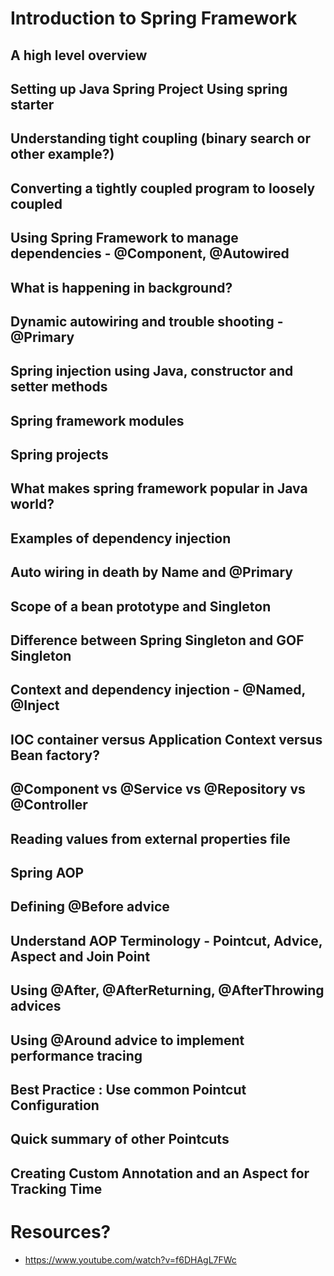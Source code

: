 # Introduction to Spring Framework

## A high level overview
## Setting up Java Spring Project Using spring starter
## Understanding tight coupling (binary search or other example?)
## Converting a tightly coupled program to loosely coupled
## Using Spring Framework to manage dependencies - @Component, @Autowired
## What is happening in background?
## Dynamic autowiring and trouble shooting - @Primary
## Spring injection using Java, constructor and setter methods
## Spring framework modules
## Spring projects
## What makes spring framework popular in Java world?
## Examples of dependency injection
## Auto wiring in death by Name and @Primary
## Scope of a bean prototype and Singleton
## Difference between Spring Singleton and GOF Singleton
## Context and dependency injection - @Named, @Inject
## IOC container versus Application Context versus Bean factory?
## @Component vs @Service vs @Repository vs @Controller
## Reading values from external properties file
## Spring AOP
## Defining @Before advice
## Understand AOP Terminology - Pointcut, Advice, Aspect and Join Point
## Using @After, @AfterReturning, @AfterThrowing advices
## Using @Around advice to implement performance tracing
## Best Practice : Use common Pointcut Configuration
## Quick summary of other Pointcuts
## Creating Custom Annotation and an Aspect for Tracking Time

# Resources?
* https://www.youtube.com/watch?v=f6DHAgL7FWc